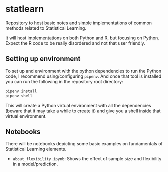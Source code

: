 # statlearn
Repository to host basic notes and simple implementations of common methods 
related to Statistical Learning.

It will host implementations on both Python and R, but focusing on Python.
Expect the R code to be really disordered and not that user friendly.

## Setting up environment

To set up and environment with the python dependencies to run the Python
code, I recommend using/configuring `pipenv`. And once that tool is installed
you can run the following in the repository root directory:

```bash
pipenv install
pipenv shell
```

This will create a Python virtual environment with all the dependencies 
(beware that it may take a while to create it) and give you a shell inside that
virtual environment.

## Notebooks

There will be notebooks depicting some basic examples on
fundamentals of Statistical Learning elements.

* `about_flexibility.ipynb`: Shows the effect of sample size and flexibility in
a model/prediction.
